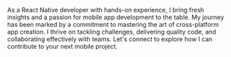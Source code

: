 As a React Native developer with hands-on experience, I bring fresh insights and a passion for mobile app development to the table. My journey has been marked by a commitment to mastering the art of cross-platform app creation. I thrive on tackling challenges, delivering quality code, and collaborating effectively with teams. Let's connect to explore how I can contribute to your next mobile project.
